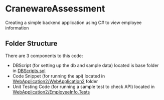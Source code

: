 # CranewareAssessment
 Creating a simple backend application using C# to view employee information


## Folder Structure

There are 3 components to this code:
- DBScript (for setting up the db and sample data) located is base folder in [DBScripts.sql](https://github.com/Niramay-Kelkar/CranewareAssessment/blob/main/DBScripts.sql)
- Code Snippet (for running the api) located in [WebApplication2/WebApplication2](https://github.com/Niramay-Kelkar/CranewareAssessment/tree/main/WebApplication2/WebApplication2) folder
- Unit Testing Code (for running a sample test to check API) located in [WebApplication2/EmployeeInfo.Tests](https://github.com/Niramay-Kelkar/CranewareAssessment/tree/main/WebApplication2/EmployeeInfo.Tests)
